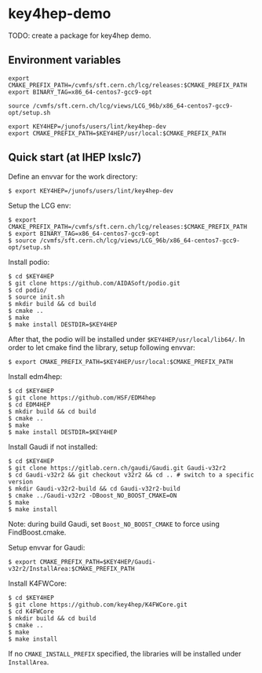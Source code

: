 # key4hep-demo

TODO: create a package for key4hep demo.

## Environment variables
```
export CMAKE_PREFIX_PATH=/cvmfs/sft.cern.ch/lcg/releases:$CMAKE_PREFIX_PATH
export BINARY_TAG=x86_64-centos7-gcc9-opt

source /cvmfs/sft.cern.ch/lcg/views/LCG_96b/x86_64-centos7-gcc9-opt/setup.sh

export KEY4HEP=/junofs/users/lint/key4hep-dev
export CMAKE_PREFIX_PATH=$KEY4HEP/usr/local:$CMAKE_PREFIX_PATH

```

## Quick start (at IHEP lxslc7)

Define an envvar for the work directory:
```
$ export KEY4HEP=/junofs/users/lint/key4hep-dev
```

Setup the LCG env:
```
$ export CMAKE_PREFIX_PATH=/cvmfs/sft.cern.ch/lcg/releases:$CMAKE_PREFIX_PATH
$ export BINARY_TAG=x86_64-centos7-gcc9-opt
$ source /cvmfs/sft.cern.ch/lcg/views/LCG_96b/x86_64-centos7-gcc9-opt/setup.sh
```

Install podio:
```
$ cd $KEY4HEP
$ git clone https://github.com/AIDASoft/podio.git
$ cd podio/
$ source init.sh
$ mkdir build && cd build
$ cmake ..
$ make
$ make install DESTDIR=$KEY4HEP
```

After that, the podio will be installed under `$KEY4HEP/usr/local/lib64/`.
In order to let cmake find the library, setup following envvar:
```
$ export CMAKE_PREFIX_PATH=$KEY4HEP/usr/local:$CMAKE_PREFIX_PATH
```

Install edm4hep:
```
$ cd $KEY4HEP
$ git clone https://github.com/HSF/EDM4hep
$ cd EDM4HEP
$ mkdir build && cd build
$ cmake ..
$ make
$ make install DESTDIR=$KEY4HEP
```

Install Gaudi if not installed:
```
$ cd $KEY4HEP
$ git clone https://gitlab.cern.ch/gaudi/Gaudi.git Gaudi-v32r2
$ cd Gaudi-v32r2 && git checkout v32r2 && cd .. # switch to a specific version
$ mkdir Gaudi-v32r2-build && cd Gaudi-v32r2-build
$ cmake ../Gaudi-v32r2 -DBoost_NO_BOOST_CMAKE=ON
$ make
$ make install
```

Note: during build Gaudi, set `Boost_NO_BOOST_CMAKE` to force using FindBoost.cmake.

Setup envvar for Gaudi:
```
$ export CMAKE_PREFIX_PATH=$KEY4HEP/Gaudi-v32r2/InstallArea:$CMAKE_PREFIX_PATH
```

Install K4FWCore:
```
$ cd $KEY4HEP
$ git clone https://github.com/key4hep/K4FWCore.git
$ cd K4FWCore
$ mkdir build && cd build
$ cmake ..
$ make
$ make install
```

If no `CMAKE_INSTALL_PREFIX` specified, the libraries will be installed under `InstallArea`.


